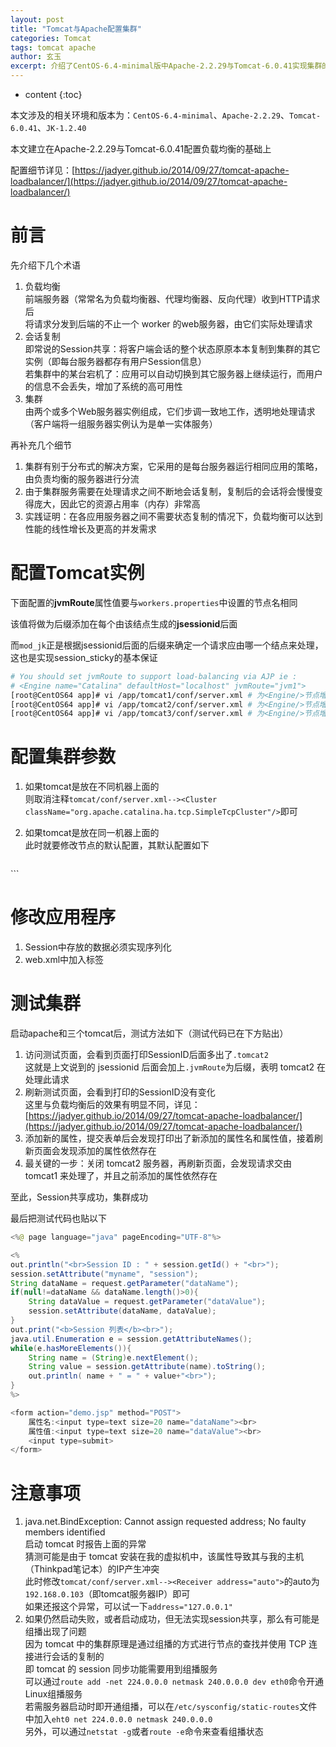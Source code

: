 ```yaml
---
layout: post
title: "Tomcat与Apache配置集群"
categories: Tomcat
tags: tomcat apache
author: 玄玉
excerpt: 介绍了CentOS-6.4-minimal版中Apache-2.2.29与Tomcat-6.0.41实现集群的配置、以及验证的方法。
---
```


* content
{:toc}


本文涉及的相关环境和版本为：`CentOS-6.4-minimal`、`Apache-2.2.29`、`Tomcat-6.0.41`、`JK-1.2.40`

本文建立在Apache-2.2.29与Tomcat-6.0.41配置负载均衡的基础上

配置细节详见：[https://jadyer.github.io/2014/09/27/tomcat-apache-loadbalancer/](https://jadyer.github.io/2014/09/27/tomcat-apache-loadbalancer/)

# 前言

先介绍下几个术语

1. 负载均衡<br>
   前端服务器（常常名为负载均衡器、代理均衡器、反向代理）收到HTTP请求后<br>
   将请求分发到后端的不止一个 worker 的web服务器，由它们实际处理请求
2. 会话复制<br>
   即常说的Session共享：将客户端会话的整个状态原原本本复制到集群的其它实例（即每台服务器都存有用户Session信息）<br>
   若集群中的某台宕机了：应用可以自动切换到其它服务器上继续运行，而用户的信息不会丢失，增加了系统的高可用性
3. 集群<br>
   由两个或多个Web服务器实例组成，它们步调一致地工作，透明地处理请求（客户端将一组服务器实例认为是单一实体服务）

再补充几个细节

1. 集群有别于分布式的解决方案，它采用的是每台服务器运行相同应用的策略，由负责均衡的服务器进行分流
2. 由于集群服务需要在处理请求之间不断地会话复制，复制后的会话将会慢慢变得庞大，因此它的资源占用率（内存）非常高
3. 实践证明：在各应用服务器之间不需要状态复制的情况下，负载均衡可以达到性能的线性增长及更高的并发需求

# 配置Tomcat实例

下面配置的**jvmRoute**属性值要与`workers.properties`中设置的节点名相同

该值将做为后缀添加在每个由该结点生成的**jsessionid**后面

而`mod_jk`正是根据jsessionid后面的后缀来确定一个请求应由哪一个结点来处理，这也是实现session_sticky的基本保证

```sh
# You should set jvmRoute to support load-balancing via AJP ie :
# <Engine name="Catalina" defaultHost="localhost" jvmRoute="jvm1">
[root@CentOS64 app]# vi /app/tomcat1/conf/server.xml # 为<Engine/>节点增加jvmRoute属性，属性值为tomcat1
[root@CentOS64 app]# vi /app/tomcat2/conf/server.xml # 为<Engine/>节点增加jvmRoute属性，属性值为tomcat2
[root@CentOS64 app]# vi /app/tomcat3/conf/server.xml # 为<Engine/>节点增加jvmRoute属性，属性值为tomcat3
```

# 配置集群参数

1. 如果tomcat是放在不同机器上面的<br>
   则取消注释`tomcat/conf/server.xml--><Cluster className="org.apache.catalina.ha.tcp.SimpleTcpCluster"/>`即可
2. 如果tomcat是放在同一机器上面的<br>
   此时就要修改<Cluster/>节点的默认配置，其默认配置如下

    > ```xml
<!--
我们要做的就是显式添加此默认配置，并修改里面的Receiver port
由于我们这里有三个tomcat节点，故这个端口就依次修改为4001、4002、4003
之所以没有修改为4100、4200、4300，是由于Tomcat官方建议此端口范围在4000~4100之间
-->
<Cluster className="org.apache.catalina.ha.tcp.SimpleTcpCluster" channelSendOptions="8">
    <Manager className="org.apache.catalina.ha.session.DeltaManager"
        expireSessionsOnShutdown="false"
        notifyListenersOnReplication="true"/>
    <Channel className="org.apache.catalina.tribes.group.GroupChannel">
        <Membership className="org.apache.catalina.tribes.membership.McastService"
            address="228.0.0.4"
            port="45564"
            frequency="500"
            dropTime="3000"/>
        <Receiver className="org.apache.catalina.tribes.transport.nio.NioReceiver"
            address="auto"
            port="4000"
            autoBind="100"
            selectorTimeout="5000"
            maxThreads="6"/>
        <Sender className="org.apache.catalina.tribes.transport.ReplicationTransmitter">
            <Transport className="org.apache.catalina.tribes.transport.nio.PooledParallelSender"/>
        </Sender>
        <Interceptor className="org.apache.catalina.tribes.group.interceptors.TcpFailureDetector"/>
        <Interceptor className="org.apache.catalina.tribes.group.interceptors.MessageDispatch15Interceptor"/>
    </Channel>
    <Valve className="org.apache.catalina.ha.tcp.ReplicationValve" filter=""/>
    <Valve className="org.apache.catalina.ha.session.JvmRouteBinderValve"/>
    <Deployer className="org.apache.catalina.ha.deploy.FarmWarDeployer"
        tempDir="/tmp/war-temp/"
        deployDir="/tmp/war-deploy/"
        watchDir="/tmp/war-listen/"
        watchEnabled="false"/>
    <ClusterListener className="org.apache.catalina.ha.session.JvmRouteSessionIDBinderListener"/>
    <ClusterListener className="org.apache.catalina.ha.session.ClusterSessionListener"/>
</Cluster>
```

# 修改应用程序

1. Session中存放的数据必须实现序列化
2. web.xml中加入<distributable/>标签

# 测试集群

启动apache和三个tomcat后，测试方法如下（测试代码已在下方贴出）

1. 访问测试页面，会看到页面打印SessionID后面多出了`.tomcat2`<br>
   这就是上文说到的 jsessionid 后面会加上`.jvmRoute`为后缀，表明 tomcat2 在处理此请求
2. 刷新测试页面，会看到打印的SessionID没有变化<br>
   这里与负载均衡后的效果有明显不同，详见：[https://jadyer.github.io/2014/09/27/tomcat-apache-loadbalancer/](https://jadyer.github.io/2014/09/27/tomcat-apache-loadbalancer/)
3. 添加新的属性，提交表单后会发现打印出了新添加的属性名和属性值，接着刷新页面会发现添加的属性依然存在
4. 最关键的一步：关闭 tomcat2 服务器，再刷新页面，会发现请求交由 tomcat1 来处理了，并且之前添加的属性依然存在

至此，Session共享成功，集群成功

最后把测试代码也贴以下

```java
<%@ page language="java" pageEncoding="UTF-8"%>

<%
out.println("<br>Session ID : " + session.getId() + "<br>");
session.setAttribute("myname", "session");
String dataName = request.getParameter("dataName");
if(null!=dataName && dataName.length()>0){
    String dataValue = request.getParameter("dataValue");
    session.setAttribute(dataName, dataValue);
}
out.print("<b>Session 列表</b><br>");
java.util.Enumeration e = session.getAttributeNames();
while(e.hasMoreElements()){
    String name = (String)e.nextElement();
    String value = session.getAttribute(name).toString();
    out.println( name + " = " + value+"<br>");
}
%>

<form action="demo.jsp" method="POST">
    属性名:<input type=text size=20 name="dataName"><br>
    属性值:<input type=text size=20 name="dataValue"><br>
    <input type=submit>
</form>
```

# 注意事项

1. java.net.BindException: Cannot assign requested address; No faulty members identified<br>
   启动 tomcat 时报告上面的异常<br>
   猜测可能是由于 tomcat 安装在我的虚拟机中，该属性导致其与我的主机（Thinkpad笔记本）的IP产生冲突<br>
   此时修改`tomcat/conf/server.xml--><Receiver address="auto">`的auto为`192.168.0.103`（即tomcat服务器IP）即可<br>
   如果还报这个异常，可以试一下`address="127.0.0.1"`
2. 如果仍然启动失败，或者启动成功，但无法实现session共享，那么有可能是组播出现了问题<br>
   因为 tomcat 中的集群原理是通过组播的方式进行节点的查找并使用 TCP 连接进行会话的复制的<br>
   即 tomcat 的 session 同步功能需要用到组播服务<br>
   可以通过`route add -net 224.0.0.0 netmask 240.0.0.0 dev eth0`命令开通Linux组播服务<br>
   若需服务器启动时即开通组播，可以在`/etc/sysconfig/static-routes`文件中加入`eht0 net 224.0.0.0 netmask 240.0.0.0`<br>
   另外，可以通过`netstat -g`或者`route -e`命令来查看组播状态